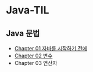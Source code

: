 # Java-TIL
## Java 문법
- [Chapter 01 자바를 시작하기 전에](https://github.com/GitmasterLJH/java-til/blob/main/Java%EB%AC%B8%EB%B2%95/Chapter%2001.md)
- [Chapter 02 변수](https://github.com/GitmasterLJH/java-til/blob/main/Java%EB%AC%B8%EB%B2%95/Chapter%2002.md)
- Chapter 03 연산자
